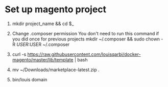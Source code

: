 
# Set up magento project

1) mkdir project_name && cd $_

2) Change .composer permission
You don't need to run this command if you did once for previous projects
mkdir ~/.composer && sudo chown -R $USER:$USER ~/.composer

3) curl -s https://raw.githubusercontent.com/louisqarbi/docker-magento/master/lib/template | bash

4) mv ~/Downloads/marketplace-latest.zip .

5) bin/louis domain

